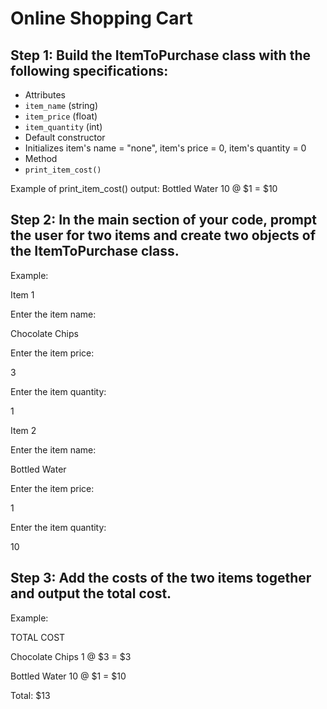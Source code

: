 # Online Shopping Cart


## Step 1: Build the ItemToPurchase class with the following specifications:

- Attributes
- `item_name` (string)
- `item_price` (float)
- `item_quantity` (int)
- Default constructor
- Initializes item's name = "none", item's price = 0, item's quantity = 0
- Method
- `print_item_cost()`

Example of print_item_cost() output:
Bottled Water 10 @ $1 = $10



## Step 2: In the main section of your code, prompt the user for two items and create two objects of the ItemToPurchase class.

Example:

Item 1

Enter the item name:

Chocolate Chips

Enter the item price:

3

Enter the item quantity:

1

Item 2

Enter the item name:

Bottled Water

Enter the item price:

1

Enter the item quantity:

10



## Step 3: Add the costs of the two items together and output the total cost.

Example:

TOTAL COST

Chocolate Chips 1 @ $3 = $3

Bottled Water 10 @ $1 = $10

Total: $13

